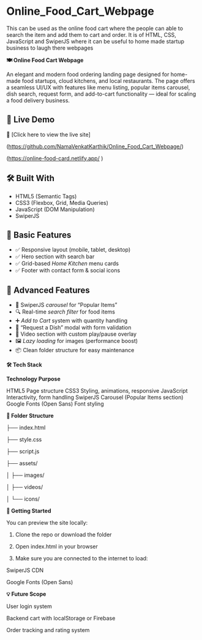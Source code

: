 # Online_Food_Cart_Webpage
This can be used as the online food cart where the people can able to search the item and add them to cart and order. It is of HTML, CSS, JavaScript and SwiperJS where it can be useful to home made startup business to laugh there webpages



**🍽 Online Food Cart Webpage**

An elegant and modern food ordering landing page designed for home-made food startups, cloud kitchens, and local restaurants. The page offers a seamless UI/UX with features like menu listing, popular items carousel, dish search, request form, and add-to-cart functionality — ideal for scaling a food delivery business.


## 🔗 Live Demo

🚀 [Click here to view the live site]

(https://github.com/NamaVenkatKarthik/Online_Food_Cart_Webpage/)

(https://online-food-card.netlify.app/ )


## 🛠 Built With
- HTML5 (Semantic Tags)
- CSS3 (Flexbox, Grid, Media Queries)
- JavaScript (DOM Manipulation)
- SwiperJS


## 🔧 Basic Features
- ✅ Responsive layout (mobile, tablet, desktop)
- ✅ Hero section with search bar
- ✅ Grid-based *Home Kitchen* menu cards
- ✅ Footer with contact form & social icons


## 🧠 Advanced Features
- 🚀 SwiperJS *carousel* for “Popular Items”
- 🔍 Real-time *search filter* for food items
- ➕ *Add to Cart* system with quantity handling
- 📝 “Request a Dish” modal with form validation
- 🎥 Video section with custom play/pause overlay
- 🖼 *Lazy loading* for images (performance boost)
- 📦 Clean folder structure for easy maintenance


**🛠 Tech Stack**

**Technology	                   Purpose**

HTML5	                       Page structure
CSS3	                       Styling, animations, responsive
JavaScript	                 Interactivity, form handling
SwiperJS	                   Carousel (Popular Items section)
Google Fonts (Open Sans)	   Font styling


**📁 Folder Structure**

├── index.html 

├── style.css 

├── script.js 

├── assets/ 

│   ├── images/

│   ├── videos/ 

│   └── icons/
 


**🚀 Getting Started**

You can preview the site locally:

1. Clone the repo or download the folder

2. Open index.html in your browser

3. Make sure you are connected to the internet to load:

SwiperJS CDN

Google Fonts (Open Sans)


**💡 Future Scope**

User login system

Backend cart with localStorage or Firebase

Order tracking and rating system
